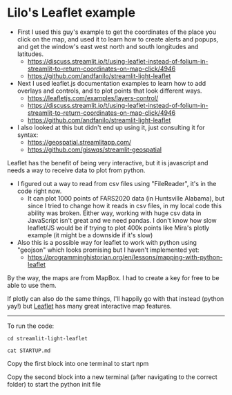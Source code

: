 # Lilo's Leaflet example

- First I used this guy's example to get the coordinates of the place you click on the map, and used it to learn how to create alerts and popups, and get the window's east west north and south longitudes and latitudes. 
  - https://discuss.streamlit.io/t/using-leaflet-instead-of-folium-in-streamlit-to-return-coordinates-on-map-click/4946
  - https://github.com/andfanilo/streamlit-light-leaflet
- Next I used leaflet.js documentation examples to learn how to add overlays and controls, and to plot points that look different ways.
  - https://leafletjs.com/examples/layers-control/
  - https://discuss.streamlit.io/t/using-leaflet-instead-of-folium-in-streamlit-to-return-coordinates-on-map-click/4946
  - https://github.com/andfanilo/streamlit-light-leaflet
- I also looked at this but didn't end up using it, just consulting it for syntax:
  - https://geospatial.streamlitapp.com/
  - https://github.com/giswqs/streamlit-geospatial

Leaflet has the benefit of being very interactive, but it is javascript and needs a way to receive data to plot from python.
- I figured out a way to read from csv files using "FileReader", it's in the code right now.
  - It can plot 1000 points of FARS2020 data (in Huntsville Alabama), but since I tried to change how it reads in csv files, in my local code this ability was broken. Either way, working with huge csv data in JavaScript isn't great and we need pandas. I don't know how slow leaflet/JS would be if trying to plot 400k points like Mira's plotly example (it might be a downside if it's slow)  
- Also this is a possible way for leaflet to work with python using "geojson" which looks promising but I haven't implemented yet:
  - https://programminghistorian.org/en/lessons/mapping-with-python-leaflet

By the way, the maps are from MapBox. I had to create a key for free to be able to use them.

If plotly can also do the same things, I'll happily go with that instead (python yay!) but [Leaflet](https://leafletjs.com) has many great interactive map features. 


--------------------------------------------------------------------------


To run the code:

```
cd streamlit-light-leaflet

cat STARTUP.md
```

Copy the first block into one terminal to start npm

Copy the second block into a new terminal (after navigating to the correct folder) to start the python init file
